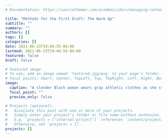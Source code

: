 ```yaml
---
# Documentation: https://sourcethemes.com/academic/docs/managing-content/

title: "Methods for the First Draft: The Warm Up"
subtitle: ""
summary: ""
authors: []
tags: []
categories: []
date: 2021-06-23T19:04:55-04:00
lastmod: 2021-06-23T19:04:55-04:00
featured: false
draft: false

# Featured image
# To use, add an image named `featured.jpg/png` to your page's folder.
# Focal points: Smart, Center, TopLeft, Top, TopRight, Left, Right, BottomLeft, Bottom, BottomRight.
image:
  caption: "A slender Black woman wears gray athletic clothes as she stretches on a neighborhood path, presumably for a morning run. Image by [Irina L](https://pixabay.com/users/lograstudio-4785951/?utm_source=link-attribution&amp;utm_medium=referral&amp;utm_campaign=image&amp;utm_content=4127336) from [Pixabay](https://pixabay.com/?utm_source=link-attribution&amp;utm_medium=referral&amp;utm_campaign=image&amp;utm_content=4127336)"
  focal_point: ""
  preview_only: false

# Projects (optional).
#   Associate this post with one or more of your projects.
#   Simply enter your project's folder or file name without extension.
#   E.g. `projects = ["internal-project"]` references `content/project/deep-learning/index.md`.
#   Otherwise, set `projects = []`.
projects: []
---
```

